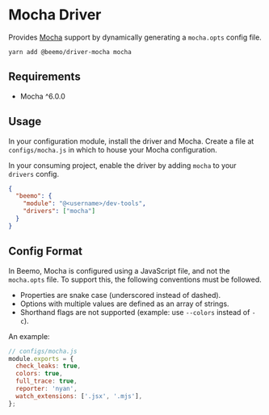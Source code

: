 # Mocha Driver

Provides [Mocha](https://github.com/facebook/mocha) support by dynamically generating a `mocha.opts`
config file.

```
yarn add @beemo/driver-mocha mocha
```

## Requirements

- Mocha ^6.0.0

## Usage

In your configuration module, install the driver and Mocha. Create a file at `configs/mocha.js` in
which to house your Mocha configuration.

In your consuming project, enable the driver by adding `mocha` to your `drivers` config.

```json
{
  "beemo": {
    "module": "@<username>/dev-tools",
    "drivers": ["mocha"]
  }
}
```

## Config Format

In Beemo, Mocha is configured using a JavaScript file, and not the `mocha.opts` file. To support
this, the following conventions must be followed.

- Properties are snake case (underscored instead of dashed).
- Options with multiple values are defined as an array of strings.
- Shorthand flags are not supported (example: use `--colors` instead of `-c`).

An example:

```js
// configs/mocha.js
module.exports = {
  check_leaks: true,
  colors: true,
  full_trace: true,
  reporter: 'nyan',
  watch_extensions: ['.jsx', '.mjs'],
};
```
